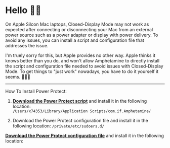 # Hello 👋🏼

On Apple Silcon Mac laptops, Closed-Display Mode may not work as expected after connecting or disconnecting your Mac from an external power source such as a power adapter or display with power delivery. To avoid any issues, you can install a script and configuration file that addresses the issue. 

I'm truely sorry for this, but Apple provides no other way. Apple thinks it knows better than you do, and won't allow Amphetamine to directly install the script and configuration file needed to avoid issues with Closed-Display Mode. To get things to "just work" nowadays, you have to do it yourself it seems. 🔨💪🏼

---

How To Install Power Protect:

1. <b>[Download the Power Protect script](https://github.com/x74353/Amphetamine/main/Files/powerProtect.scpt)</b> and install it in the following location:<BR>
    ```/Users/x74353/Library/Application Scripts/com.if.Amphetamine/```



2. Download the Power Protect configuration file and install it in the following location:
    ```/private/etc/sudoers.d/```


<b>[Download the Power Protect configuration file](https://github.com/x74353/Amphetamine/main/Files/amphetamine_PowerProtect)</b> and install it in the following location:<BR>
